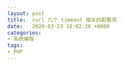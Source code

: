 ```yaml
---
layout: post
title:  curl 几个 timeout 相关的配置项
date:   2020-03-23 18:02:26 +0800
categories:
- 系统编程
tags:
- PHP
---
```

